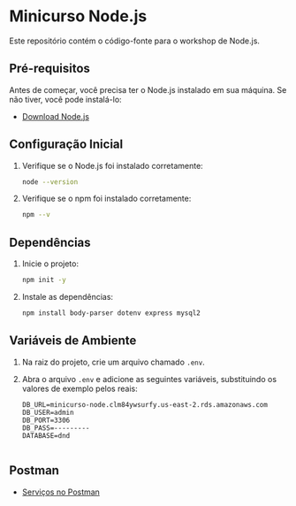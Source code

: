 # Minicurso Node.js

Este repositório contém o código-fonte para o workshop de Node.js.

## Pré-requisitos

Antes de começar, você precisa ter o Node.js instalado em sua máquina. Se não tiver, você pode instalá-lo:

- [Download Node.js](https://nodejs.org/)

## Configuração Inicial

1. Verifique se o Node.js foi instalado corretamente:
   ```bash
   node --version
2. Verifique se o npm foi instalado corretamente:
   ```bash
   npm --v

## Dependências
1. Inicie o projeto:
   ```bash
   npm init -y
   
2. Instale as dependências:
   ```bash
   npm install body-parser dotenv express mysql2

## Variáveis de Ambiente

1. Na raiz do projeto, crie um arquivo chamado `.env`.

2. Abra o arquivo `.env` e adicione as seguintes variáveis, substituindo os valores de exemplo pelos reais:

   ```plaintext
   DB_URL=minicurso-node.clm84ywsurfy.us-east-2.rds.amazonaws.com
   DB_USER=admin
   DB_PORT=3306
   DB_PASS=---------
   DATABASE=dnd
   

## Postman
- [Serviços no Postman](https://drive.google.com/file/d/1d1XioQIYoDhHATBIl9e2KbLISZf8qaJi/view?usp=sharing)

   
